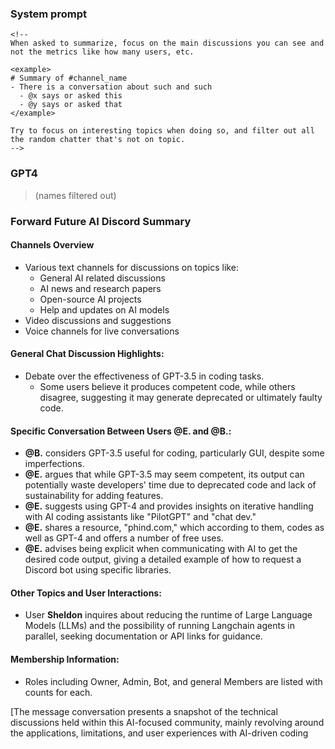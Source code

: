 ### System prompt
```
<!--
When asked to summarize, focus on the main discussions you can see and not the metrics like how many users, etc.

<example>
# Summary of #channel_name
- There is a conversation about such and such
  - @x says or asked this
  - @y says or asked that
</example>

Try to focus on interesting topics when doing so, and filter out all the random chatter that's not on topic.
-->
```

### GPT4
> (names filtered out)

### Forward Future AI Discord Summary

#### Channels Overview
- Various text channels for discussions on topics like:
  - General AI related discussions
  - AI news and research papers
  - Open-source AI projects
  - Help and updates on AI models
- Video discussions and suggestions
- Voice channels for live conversations

#### General Chat Discussion Highlights:
- Debate over the effectiveness of GPT-3.5 in coding tasks.
  - Some users believe it produces competent code, while others disagree, suggesting it may generate deprecated or ultimately faulty code.

#### Specific Conversation Between Users @E. and @B.:
- **@B.** considers GPT-3.5 useful for coding, particularly GUI, despite some imperfections.
- **@E.** argues that while GPT-3.5 may seem competent, its output can potentially waste developers' time due to deprecated code and lack of sustainability for adding features.
- **@E.** suggests using GPT-4 and provides insights on iterative handling with AI coding assistants like "PilotGPT" and "chat dev."
- **@E.** shares a resource, "phind.com," which according to them, codes as well as GPT-4 and offers a number of free uses.
- **@E.** advises being explicit when communicating with AI to get the desired code output, giving a detailed example of how to request a Discord bot using specific libraries.
  
#### Other Topics and User Interactions:
- User **Sheldon** inquires about reducing the runtime of Large Language Models (LLMs) and the possibility of running Langchain agents in parallel, seeking documentation or API links for guidance.

#### Membership Information:
- Roles including Owner, Admin, Bot, and general Members are listed with counts for each.

[The message conversation presents a snapshot of the technical discussions held within this AI-focused community, mainly revolving around the applications, limitations, and user experiences with AI-driven coding
